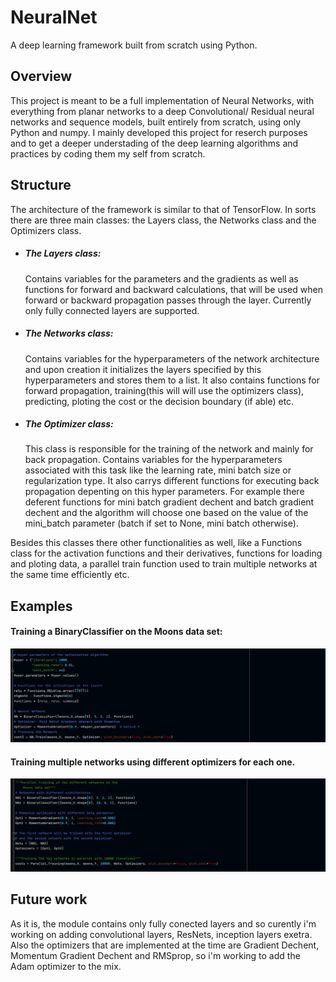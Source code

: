 # NeuralNet

A deep learning framework built from scratch using Python.

## Overview

This project is meant to be a full implementation of Neural Networks, with everything from planar networks to a deep 
Convolutional/ Residual neural networks and sequence models, built entirely from scratch, using only Python and numpy. I mainly
developed this project for reserch purposes and to get a deeper understading of the deep learning algorithms and practices by
coding them my self from scratch. 

## Structure 

The architecture of the framework is similar to that of TensorFlow. In sorts there are three main classes: the Layers class, the Networks class and the Optimizers class.
- ##### The Layers class:
  Contains variables for the parameters and the gradients as well as functions for forward and backward calculations, that will be used when forward or backward propagation passes through the layer. Currently only fully connected layers are supported.
  
- ##### The Networks class:
  Contains variables for the hyperparameters of the network architecture and upon creation it initializes the layers specified by this hyperparameters and stores them to a list. It also contains functions for forward propagation, training(this will will use the optimizers class), predicting, ploting the cost or the decision boundary (if able) etc.
  
- ##### The Optimizer class:
   This class is responsible for the training of the network and mainly for back propagation. Contains variables for the hyperparameters associated with this task like the learning rate, mini batch size or regularization type. It also carrys different functions for executing back propagation depenting on this hyper parameters. For example there deferent functions for mini batch gradient dechent and batch gradient dechent and the algorithm will choose one based on the value of the mini_batch parameter (batch if set to None, mini batch otherwise).

Besides this classes there other functionalities as well, like a Functions class for the activation functions and their derivatives, functions for loading and ploting data, a parallel train function used to train multiple networks at the same time efficiently etc.


## Examples 
#### Training a BinaryClassifier on the Moons data set:
![Example 1](https://raw.githubusercontent.com/BasileiosKal/NeuralNet/master/Images/example1.png)
#### Training multiple networks using different optimizers for each one.
![Example 2](https://raw.githubusercontent.com/BasileiosKal/NeuralNet/master/Images/example2.png)


## Future work
As it is, the module contains only fully conected layers and so curently i'm working on adding convolutional layers, ResNets, inception layers exetra. Also the optimizers that are implemented at the time are Gradient Dechent, Momentum Gradient Dechent and RMSprop, so i'm working to add the Adam optimizer to the mix.

